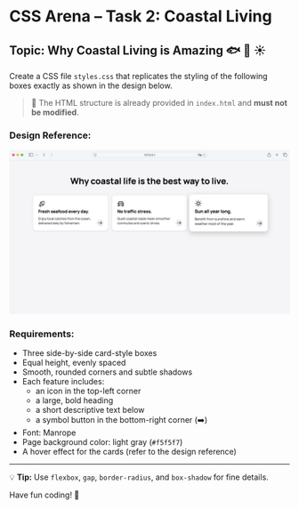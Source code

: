 # CSS Arena – Task 2: Coastal Living

## Topic: Why Coastal Living is Amazing 🐟 🚗 ☀️

Create a CSS file `styles.css` that replicates the styling of the following boxes exactly as shown in the design below.

> 🧱 The HTML structure is already provided in `index.html` and **must not be modified**.

### Design Reference:

<img src="ziel.png" alt="Target view of the coastal benefits boxes" />

### Requirements:

- Three side-by-side card-style boxes
- Equal height, evenly spaced
- Smooth, rounded corners and subtle shadows
- Each feature includes:
  - an icon in the top-left corner
  - a large, bold heading
  - a short descriptive text below
  - a symbol button in the bottom-right corner (➡️)
- Font: Manrope
- Page background color: light gray (`#f5f5f7`)
- A hover effect for the cards (refer to the design reference)

---

💡 **Tip:** Use `flexbox`, `gap`, `border-radius`, and `box-shadow` for fine details.

Have fun coding! 🚀


